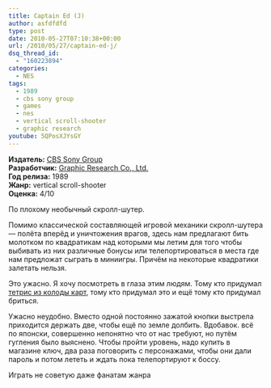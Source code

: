 ```yaml
---
title: Captain Ed (J)
author: asfdfdfd
type: post
date: 2010-05-27T07:10:38+00:00
url: /2010/05/27/captain-ed-j/
dsq_thread_id:
  - "160223894"
categories:
  - NES
tags:
  - 1989
  - cbs sony group
  - games
  - nes
  - vertical scroll-shooter
  - graphic research
youtube: 5QPosXJYsGY
---
```

**Издатель:** [CBS Sony Group][1]  
**Разработчик:** [Graphic Research Co., Ltd.][2]  
**Год релиза:** 1989  
**Жанр:** vertical scroll-shooter  
**Оценка:** 4/10

По плохому необычный скролл-шутер.

<!--more-->

Помимо классической составляющей игровой механики скролл-шутера — полёта вперёд и уничтожения врагов, здесь нам предлагают бить молотком по квадратикам над которыми мы летим для того чтобы выбивать из них различные бонусы или телепортироваться в места где нам предложат сыграть в миниигры. Причём на некоторые квадратики залетать нельзя.

Это ужасно. Я хочу посмотреть в глаза этим людям. Тому кто придумал [тетрис из колоды карт](/2010/05/19/cadillac-j/), тому кто придумал это и ещё тому кто придумал бриться.

Ужасно неудобно. Вместо одной постоянно зажатой кнопки выстрела приходится держать две, чтобы ещё по земле долбить. Вдобавок. всё по японски, совершенно непонятно что от нас требуют, но путём гугления было выяснено. Чтобы пройти уровень, надо купить в магазине ключ, два раза поговорить с персонажами, чтобы они дали пароль и потом лететь и ждать пока телепортируют к боссу.

Играть не советую даже фанатам жанра

 [1]: https://www.mobygames.com/company/cbssony-group-inc
 [2]: https://www.mobygames.com/company/graphic-research-co-ltd